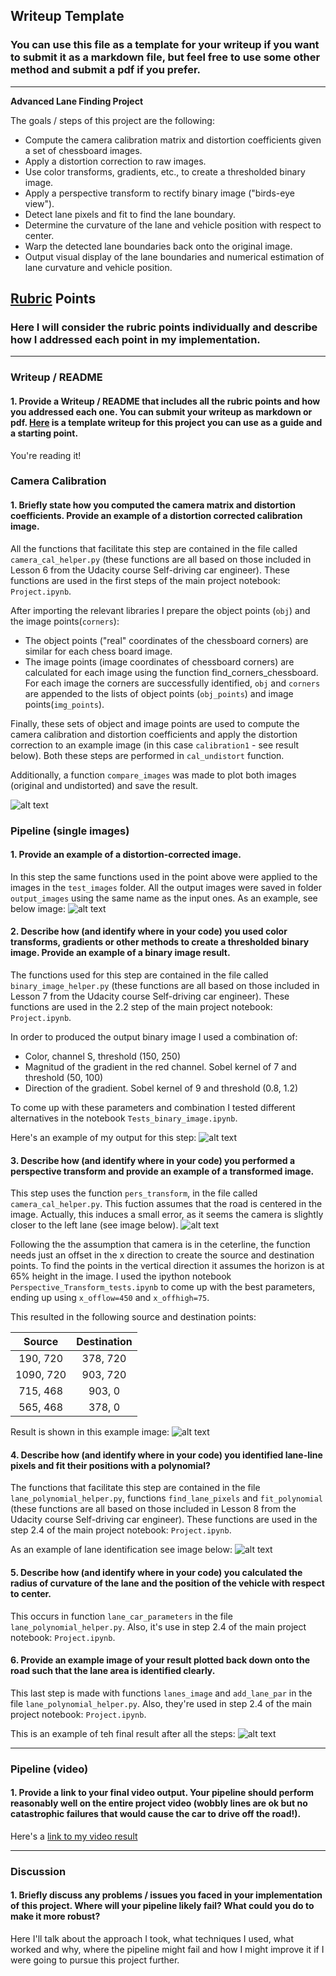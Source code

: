 ## Writeup Template

### You can use this file as a template for your writeup if you want to submit it as a markdown file, but feel free to use some other method and submit a pdf if you prefer.

---

**Advanced Lane Finding Project**

The goals / steps of this project are the following:

* Compute the camera calibration matrix and distortion coefficients given a set of chessboard images.
* Apply a distortion correction to raw images.
* Use color transforms, gradients, etc., to create a thresholded binary image.
* Apply a perspective transform to rectify binary image ("birds-eye view").
* Detect lane pixels and fit to find the lane boundary.
* Determine the curvature of the lane and vehicle position with respect to center.
* Warp the detected lane boundaries back onto the original image.
* Output visual display of the lane boundaries and numerical estimation of lane curvature and vehicle position.

[//]: # (Image References)

[image1]: ./images_for_writeup/undistorted_chess_board.png "Camera calibration example"
[image2]: ./images_for_writeup/distortion_correction_lanes.png "Road tranformation"
[image3]: ./images_for_writeup/binary_image.png "Binary Example"
[image4]: ./images_for_writeup/source_points.png "Source points Example"
[image5]: ./images_for_writeup/transformed_image.png "Perspective transform Example"
[image6]: ./images_for_writeup/lanes_image.png "Lane identification Example"
[image7]: ./images_for_writeup/result_image.png "Result Example"
[video1]: ./project_video.mp4 "Video"

## [Rubric](https://review.udacity.com/#!/rubrics/571/view) Points

### Here I will consider the rubric points individually and describe how I addressed each point in my implementation.  

---

### Writeup / README

#### 1. Provide a Writeup / README that includes all the rubric points and how you addressed each one.  You can submit your writeup as markdown or pdf.  [Here](https://github.com/udacity/CarND-Advanced-Lane-Lines/blob/master/writeup_template.md) is a template writeup for this project you can use as a guide and a starting point.  

You're reading it!

### Camera Calibration

#### 1. Briefly state how you computed the camera matrix and distortion coefficients. Provide an example of a distortion corrected calibration image.
All the functions that facilitate this step are contained in the file called `camera_cal_helper.py` (these functions are all based on those included in Lesson 6 from the Udacity course Self-driving car engineer). These functions are used in the first steps of the main project notebook: `Project.ipynb`. 

After importing the relevant libraries I prepare the object points (`obj`) and the image points(`corners`):
- The object points ("real" coordinates of the chessboard corners) are similar for each chess board image. 
- The image points (image coordinates of chessboard corners) are calculated for each image using the function find_corners_chessboard. 
For each image the corners are successfully identified, `obj` and `corners` are appended to the lists of object points (`obj_points`) and image points(`img_points`).

Finally, these sets of object and image points are used to compute the camera calibration and distortion coefficients and apply the distortion correction to an example image (in this case `calibration1` - see result below). Both these steps are performed in `cal_undistort` function.

Additionally, a function `compare_images` was made to plot both images (original and undistorted) and save the result.


![alt text][image1]

### Pipeline (single images)

#### 1. Provide an example of a distortion-corrected image.
In this step the same functions used in the point above were applied to the images in the `test_images` folder. All the output images were saved in folder `output_images` using the same name as the input ones. 
As an example, see below image:
![alt text][image2]

#### 2. Describe how (and identify where in your code) you used color transforms, gradients or other methods to create a thresholded binary image.  Provide an example of a binary image result.
The functions used for this step are contained in the file called `binary_image_helper.py` (these functions are all based on those included in Lesson 7 from the Udacity course Self-driving car engineer). These functions are used in the 2.2 step of the main project notebook: `Project.ipynb`. 

In order to produced the output binary image I used a combination of:
- Color, channel S, threshold (150, 250)
- Magnitud of the gradient in the red channel. Sobel kernel of 7 and threshold (50, 100)
- Direction of the gradient. Sobel kernel of 9 and threshold (0.8, 1.2)

To come up with these parameters and combination I tested different alternatives in the notebook `Tests_binary_image.ipynb`.

Here's an example of my output for this step:
![alt text][image3]

#### 3. Describe how (and identify where in your code) you performed a perspective transform and provide an example of a transformed image.
This step uses the function `pers_transform`, in the file called `camera_cal_helper.py`. This fuction assumes that the road is centered in the image. Actually, this induces a small error, as it seems the camera is slightly closer to the left lane (see image below).
![alt text][image4]

Following the the assumption that camera is in the ceterline, the function needs just an offset in the x direction to create the source and destination points. To find the points in the vertical direction it assumes the horizon is at 65% height in the image.
I used the ipython notebook `Perspective_Transform_tests.ipynb` to come up with the best parameters, ending up using `x_offlow=450` and `x_offhigh=75`. 

This resulted in the following source and destination points:

| Source        | Destination   | 
|:-------------:|:-------------:| 
| 190, 720      | 378, 720      | 
| 1090, 720     | 903, 720      |
| 715, 468      | 903, 0        |
| 565, 468      | 378, 0        |

Result is shown in this example image:
![alt text][image5]

#### 4. Describe how (and identify where in your code) you identified lane-line pixels and fit their positions with a polynomial?
The functions that facilitate this step are contained in the file `lane_polynomial_helper.py`, functions `find_lane_pixels` and `fit_polynomial`  (these functions are all based on those included in Lesson 8 from the Udacity course Self-driving car engineer). 
These functions are used in the step 2.4 of the main project notebook: `Project.ipynb`.

As an example of lane identification see image below:
![alt text][image6]

#### 5. Describe how (and identify where in your code) you calculated the radius of curvature of the lane and the position of the vehicle with respect to center.
This occurs in function `lane_car_parameters` in the file `lane_polynomial_helper.py`. Also, it's use in step 2.4 of the main project notebook: `Project.ipynb`.

#### 6. Provide an example image of your result plotted back down onto the road such that the lane area is identified clearly.
This last step is made with functions `lanes_image` and `add_lane_par` in the file `lane_polynomial_helper.py`. Also, they're used in step 2.4 of the main project notebook: `Project.ipynb`.

This is an example of teh final result after all the steps:
![alt text][image7]

---

### Pipeline (video)

#### 1. Provide a link to your final video output.  Your pipeline should perform reasonably well on the entire project video (wobbly lines are ok but no catastrophic failures that would cause the car to drive off the road!).

Here's a [link to my video result](./project_video.mp4)

---

### Discussion

#### 1. Briefly discuss any problems / issues you faced in your implementation of this project.  Where will your pipeline likely fail?  What could you do to make it more robust?

Here I'll talk about the approach I took, what techniques I used, what worked and why, where the pipeline might fail and how I might improve it if I were going to pursue this project further.  
